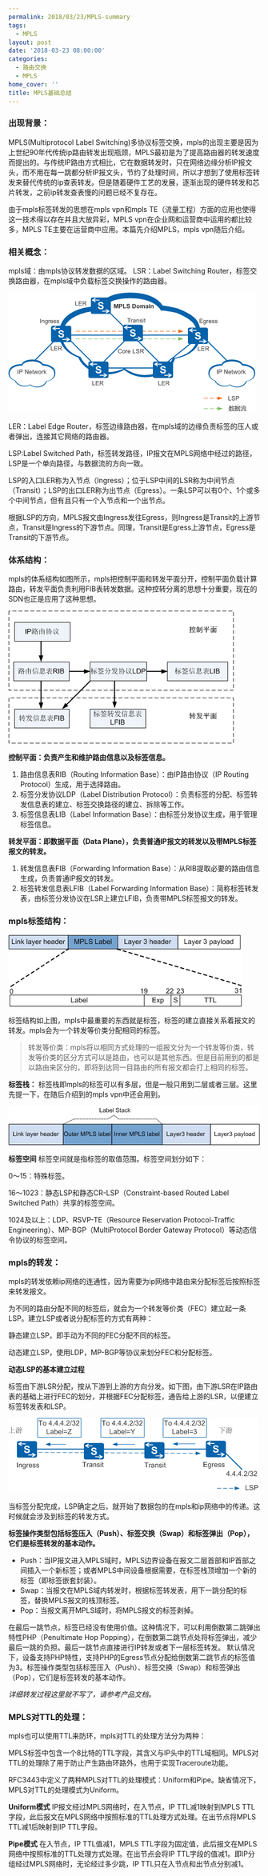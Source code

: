 ```yaml
---
permalink: 2018/03/23/MPLS-summary
tags:
  - MPLS
layout: post
date: '2018-03-23 08:00:00'
categories:
  - 路由交换
  - MPLS
home_cover: ''
title: MPLS基础总结
---
```


### 出现背景：


MPLS(Multiprotocol Label Switching)多协议标签交换，mpls的出现主要是因为上世纪90年代传统ip路由转发出现瓶颈，MPLS最初是为了提高路由器的转发速度而提出的。与传统IP路由方式相比，它在数据转发时，只在网络边缘分析IP报文头，而不用在每一跳都分析IP报文头，节约了处理时间，所以才想到了使用标签转发来替代传统的ip查表转发。但是随着硬件工艺的发展，逐渐出现的硬件转发和芯片转发，之前ip转发查表慢的问题已经不复存在。


由于mpls标签转发的思想在mpls vpn和mpls TE（流量工程）方面的应用也使得这一技术得以存在并且大放异彩，MPLS vpn在企业网和运营商中运用的都比较多，MPLS TE主要在运营商中应用。本篇先介绍MPLS，mpls vpn随后介绍。


### 相关概念：



mpls域：由mpls协议转发数据的区域。
LSR：Label Switching Router，标签交换路由器，在mpls域中负载标签交换操作的路由器。


![5a670651b5142.png](../post_images/104f7813d37fdad4cb35e925ece07873.png)


LER：Label Edge Router，标签边缘路由器，在mpls域的边缘负责标签的压人或者弹出，连接其它网络的路由器。


LSP:Label Switched Path，标签转发路径，IP报文在MPLS网络中经过的路径，LSP是一个单向路径，与数据流的方向一致。


LSP的入口LER称为入节点（Ingress）；位于LSP中间的LSR称为中间节点（Transit）；LSP的出口LER称为出节点（Egress）。一条LSP可以有0个、1个或多个中间节点，但有且只有一个入节点和一个出节点。


根据LSP的方向，MPLS报文由Ingress发往Egress，则Ingress是Transit的上游节点，Transit是Ingress的下游节点。同理，Transit是Egress上游节点，Egress是Transit的下游节点。


### 体系结构：


mpls的体系结构如图所示，mpls把控制平面和转发平面分开，控制平面负载计算路由，转发平面负责利用FIB表转发数据。这种控转分离的思想十分重要，现在的SDN也正是应用了这种思想。



![5a670651323ff.png](../post_images/5f6e7ada56c1c66b2c8a52dcd85fe966.png)


**控制平面：负责产生和维护路由信息以及标签信息。**

1. 路由信息表RIB（Routing Information Base）：由IP路由协议（IP Routing
Protocol）生成，用于选择路由。
2. 标签分发协议LDP（Label Distribution
Protocol）：负责标签的分配、标签转发信息表的建立、标签交换路径的建立、拆除等工作。
3. 标签信息表LIB（Label Information Base）：由标签分发协议生成，用于管理标签信息。

**转发平面：即数据平面（Data Plane），负责普通IP报文的转发以及带MPLS标签报文的转发。**

1. 转发信息表FIB（Forwarding Information Base）：从RIB提取必要的路由信息生成，负责普通IP报文的转发。
2. 标签转发信息表LFIB（Label Forwarding Information
Base）：简称标签转发表，由标签分发协议在LSR上建立LFIB，负责带MPLS标签报文的转发。

### mpls标签结构：


![5a67065174ca8.png](../post_images/09213dc55062868aafe41c1ba1b91324.png)


标签结构如上图，mpls中最重要的东西就是标签，标签的建立直接关系着报文的转发。mpls会为一个转发等价类分配相同的标签。


> 转发等价类：mpls将以相同方式处理的一组报文分为一个转发等价类，转发等价类的区分方式可以是路由，也可以是其他东西。但是目前用到的都是以路由来区分的，即将到达同一目路由的所有报文都会打上相同的标签。


**标签栈：**
标签栈即mpls的标签可以有多层，但是一般只用到二层或者三层。这里先提一下，在随后介绍到的mpls vpn中还会用到。



![5a67079fa0d8f.png](../post_images/6fb1aadf0bc50134a4f4ee6224d13d3d.png)


**标签空间**
标签空间就是指标签的取值范围。标签空间划分如下：


0～15：特殊标签。


16～1023：静态LSP和静态CR-LSP（Constraint-based Routed Label Switched Path）共享的标签空间。


1024及以上：LDP、RSVP-TE（Resource Reservation Protocol-Traffic Engineering）、MP-BGP（MultiProtocol Border Gateway Protocol）等动态信令协议的标签空间。


### mpls的转发：


mpls的转发依赖ip网络的连通性，因为需要为ip网络中路由来分配标签后按照标签来转发报文。


为不同的路由分配不同的标签后，就会为一个转发等价类（FEC）建立起一条LSP。建立LSP或者说分配标签的方式有两种：


静态建立LSP，即手动为不同的FEC分配不同的标签。


动态建立LSP，使用LDP，MP-BGP等协议来划分FEC和分配标签。


**动态LSP的基本建立过程**


标签由下游LSR分配，按从下游到上游的方向分发。如下图，由下游LSR在IP路由表的基础上进行FEC的划分，并根据FEC分配标签，通告给上游的LSR，以便建立标签转发表和LSP。


![5a6744499636a.jpg](../post_images/b5feec667a0cee2ff67c9ccf97300314.jpg)


当标签分配完成，LSP确定之后，就开始了数据包的在mpls和ip网络中的传递。这时候就会涉及到标签的转发方式。


**标签操作类型包括标签压入（Push）、标签交换（Swap）和标签弹出（Pop），它们是标签转发的基本动作。**

- Push：当IP报文进入MPLS域时，MPLS边界设备在报文二层首部和IP首部之间插入一个新标签；或者MPLS中间设备根据需要，在标签栈顶增加一个新的标签（即标签嵌套封装）。
- Swap：当报文在MPLS域内转发时，根据标签转发表，用下一跳分配的标签，替换MPLS报文的栈顶标签。
- Pop：当报文离开MPLS域时，将MPLS报文的标签剥掉。

在最后一跳节点，标签已经没有使用价值。这种情况下，可以利用倒数第二跳弹出特性PHP（Penultimate Hop Popping），在倒数第二跳节点处将标签弹出，减少最后一跳的负担。最后一跳节点直接进行IP转发或者下一层标签转发。
默认情况下，设备支持PHP特性，支持PHP的Egress节点分配给倒数第二跳节点的标签值为3。标签操作类型包括标签压入（Push）、标签交换（Swap）和标签弹出（Pop），它们是标签转发的基本动作。


_详细转发过程这里就不写了，请参考产品文档。_


### MPLS对TTL的处理：


mpls也可以使用TTL来防环，mpls对TTL的处理方法分为两种：


MPLS标签中包含一个8比特的TTL字段，其含义与IP头中的TTL域相同。MPLS对TTL的处理除了用于防止产生路由环路外，也用于实现Traceroute功能。


RFC3443中定义了两种MPLS对TTL的处理模式：Uniform和Pipe。缺省情况下，MPLS对TTL的处理模式为Uniform。


**Uniform模式**
IP报文经过MPLS网络时，在入节点，IP TTL减1映射到MPLS TTL字段，此后报文在MPLS网络中按照标准的TTL处理方式处理。在出节点将MPLS TTL减1后映射到IP TTL字段。


**Pipe模式**
在入节点，IP TTL值减1，MPLS TTL字段为固定值，此后报文在MPLS网络中按照标准的TTL处理方式处理。在出节点会将IP TTL字段的值减1。即IP分组经过MPLS网络时，无论经过多少跳，IP TTL只在入节点和出节点分别减1。

